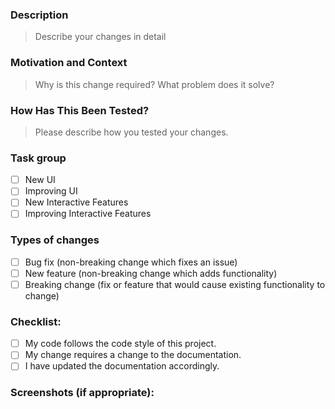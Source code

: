 ### Description

> Describe your changes in detail

### Motivation and Context

> Why is this change required? What problem does it solve?

### How Has This Been Tested?

> Please describe how you tested your changes.

### Task group

- [ ] New UI
- [ ] Improving UI
- [ ] New Interactive Features
- [ ] Improving Interactive Features

### Types of changes

- [ ] Bug fix (non-breaking change which fixes an issue)
- [ ] New feature (non-breaking change which adds functionality)
- [ ] Breaking change (fix or feature that would cause existing functionality to change)

### Checklist:

- [ ] My code follows the code style of this project.
- [ ] My change requires a change to the documentation.
- [ ] I have updated the documentation accordingly.

### Screenshots (if appropriate):
